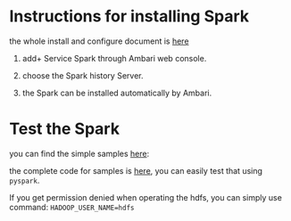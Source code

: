 # Instructions for installing Spark

the whole install and configure document is [here](http://docs.hortonworks.com/HDPDocuments/HDP2/HDP-2.3.4/bk_spark-guide/content/ch_installing-spark.html)

1. add+ Service Spark through Ambari web console.

2. choose the Spark history Server.

3. the Spark can be installed automatically by Ambari.


# Test the Spark

you can find the simple samples [here](http://spark.apache.org/examples.html):

the complete code for samples is [here](https://github.com/apache/spark/tree/master/examples/src/main/python), you can easily test that using `pyspark`.

If you get permission denied when operating the hdfs, you can simply use command:
`HADOOP_USER_NAME=hdfs`


